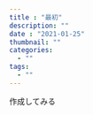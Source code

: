 ```yaml
---
title : "最初"
description: ""
date : "2021-01-25"
thumbnail: ""
categories:
  - ""
tags:
  - ""
---
```


作成してみる

